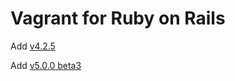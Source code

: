Vagrant for Ruby on Rails
============================

Add [v4.2.5](https://github.com/mistim/vagrant_rails/tree/v4.2.5)

Add [v5.0.0 beta3](https://github.com/mistim/vagrant_rails/tree/v5.0.0b3)